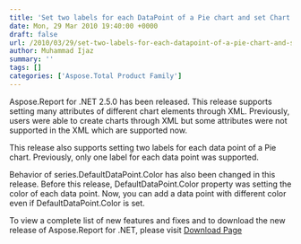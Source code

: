 ```yaml
---
title: 'Set two labels for each DataPoint of a Pie chart and set Chart’s attributes through XML'
date: Mon, 29 Mar 2010 19:40:00 +0000
draft: false
url: /2010/03/29/set-two-labels-for-each-datapoint-of-a-pie-chart-and-set-chart-s-attributes-through-xml/
author: Muhammad Ijaz
summary: ''
tags: []
categories: ['Aspose.Total Product Family']
---
```


Aspose.Report for .NET 2.5.0 has been released. This release supports setting many attributes of different chart elements through XML. Previously, users were able to create charts through XML but some attributes were not supported in the XML which are supported now.

This release also supports setting two labels for each data point of a Pie chart. Previously, only one label for each data point was supported.

Behavior of series.DefaultDataPoint.Color has also been changed in this release. Before this release, DefaultDataPoint.Color property was setting the color of each data point. Now, you can add a data point with different color even if DefaultDataPoint.Color is set.

To view a complete list of new features and fixes and to download the new release of Aspose.Report for .NET, please visit [Download Page][1]




[1]: https://docs.aspose.com/display/emailjava/Home




